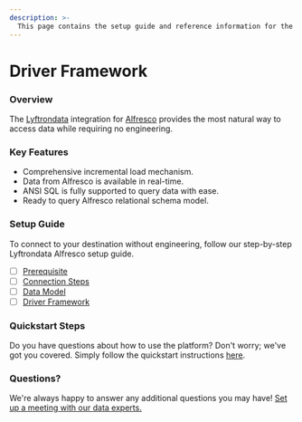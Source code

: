 ```yaml
---
description: >-
  This page contains the setup guide and reference information for the Alfresco source connector.
---
```


# Driver Framework

### Overview

The [Lyftrondata](https://www.lyftrondata.com/) integration for [Alfresco](None) provides the most natural way to access data while requiring no engineering.

### Key Features

* Comprehensive incremental load mechanism.
* Data from Alfresco is available in real-time.&#x20;
* ANSI SQL is fully supported to query data with ease.
* Ready to query Alfresco relational schema model.

### Setup Guide

To connect to your destination without engineering, follow our step-by-step Lyftrondata Alfresco setup guide.

* [ ] [Prerequisite](../prerequisite.md)
* [ ] [Connection Steps](../connection-steps.md)
* [ ] [Data Model](../data-model/erd.md)
* [ ] [Driver Framework](../driver-framework/)

### Quickstart Steps

Do you have questions about how to use the platform? Don't worry; we've got you covered. Simply follow the quickstart instructions [here](../driver-framework/README.md).

### Questions? <a href="#questions" id="questions"></a>

We're always happy to answer any additional questions you may have! [Set up a meeting with our data experts.](https://www.lyftrondata.com/book-a-meeting/)


